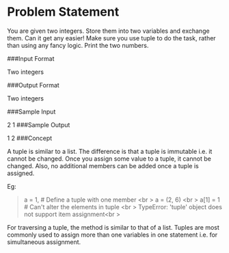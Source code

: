 Problem Statement
==================

You are given two integers. Store them into two variables and exchange them. Can it get any easier! Make sure you use tuple to do the task, rather than using any fancy logic. Print the two numbers.

###Input Format

Two integers

###Output Format

Two integers

###Sample Input

2
1
###Sample Output

1
2
###Concept

A tuple is similar to a list. The difference is that a tuple is immutable i.e. it cannot be changed. Once you assign some value to a tuple, it cannot be changed. Also, no additional members can be added once a tuple is assigned.

Eg: 
> a = 1, # Define a tuple with one member  <br \>
> a = (2, 6) <br \>
> a[1] = 1 # Can't alter the elements in tuple <br \>
TypeError: 'tuple' object does not support item assignment<br \>

For traversing a tuple, the method is similar to that of a list. Tuples are most commonly used to assign more than one variables in one statement i.e. for simultaneous assignment.
